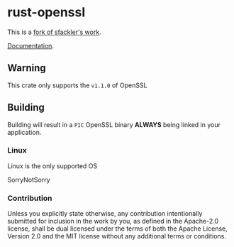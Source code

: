 # rust-openssl

This is a [fork of sfackler's work](https://github.com/sfackler/rust-openssl).

[Documentation](https://docs.rs/openssl).

## Warning

This crate only supports the `v1.1.0` of OpenSSL

## Building

Building will result in a `PIC` OpenSSL binary **ALWAYS** being linked in your application.

### Linux

Linux is the only supported OS

SorryNotSorry

### Contribution

Unless you explicitly state otherwise, any contribution intentionally
submitted for inclusion in the work by you, as defined in the Apache-2.0
license, shall be dual licensed under the terms of both the Apache License,
Version 2.0 and the MIT license without any additional terms or conditions.
